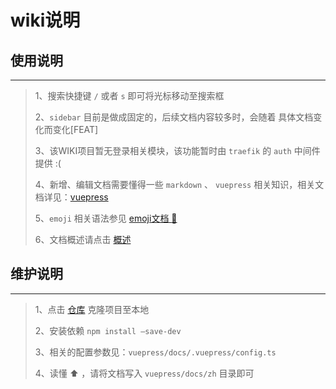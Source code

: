 # wiki说明

## 使用说明

---

> 1、搜索快捷键 `/` 或者 `s` 即可将光标移动至搜索框
> 
> 2、`sidebar` 目前是做成固定的，后续文档内容较多时，会随着
> 具体文档变化而变化[FEAT]
> 
> 3、该WIKI项目暂无登录相关模块，该功能暂时由 `traefik` 的 `auth` 中间件提供 :(
> 
> 4、新增、编辑文档需要懂得一些 `markdown` 、 `vuepress` 相关知识，相关文档详见：[vuepress](https://vuepress2.netlify.app/)
> 
> 5、`emoji` 相关语法参见 [emoji文档 :rocket:](https://vuepress2.netlify.app/zh/reference/default-theme/markdown.html)
> 
> 6、文档概述请点击 [概述](/zh/overview.md)

## 维护说明

---

> 1、点击 [仓库](https://github.com/JerryTZF/vuepress) 克隆项目至本地
> 
> 2、安装依赖 `npm install –save-dev`
> 
> 3、相关的配置参数见：`vuepress/docs/.vuepress/config.ts`
> 
> 4、读懂 :arrow_up: ，请将文档写入 `vuepress/docs/zh` 目录即可